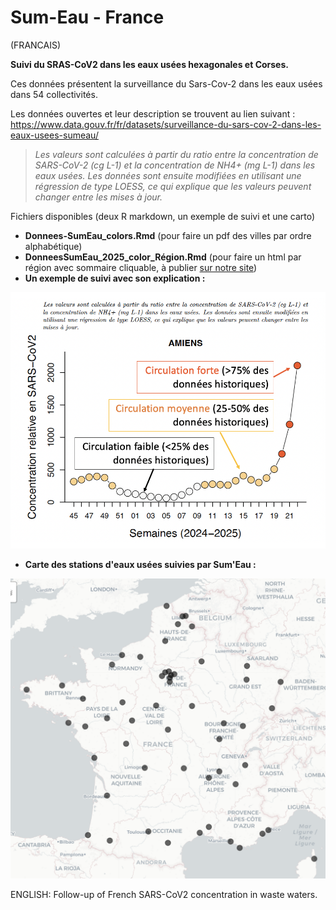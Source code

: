 # Sum-Eau - France
(FRANCAIS)

**Suivi du SRAS-CoV2 dans les eaux usées hexagonales et Corses.**

Ces données présentent la surveillance du Sars-Cov-2 dans les eaux usées dans 54 collectivités.

Les données ouvertes et leur description se trouvent au lien suivant : https://www.data.gouv.fr/fr/datasets/surveillance-du-sars-cov-2-dans-les-eaux-usees-sumeau/

> *Les valeurs sont calculées à partir du ratio entre la concentration de SARS-CoV-2 (cg L-1) et la concentration de NH4+ (mg L-1) dans les eaux usées. Les données sont ensuite modifiées en utilisant une régression de type LOESS, ce qui explique que les valeurs peuvent changer entre les mises à jour.*

Fichiers disponibles (deux R markdown, un exemple de suivi et une carto)
- **Donnees-SumEau_colors.Rmd** (pour faire un pdf des villes par ordre alphabétique)
- **DonneesSumEau_2025_color_Région.Rmd** (pour faire un html par région avec sommaire cliquable, à publier [sur notre site](https://associationarra.wordpress.com/suivi-regional-sumeau/))
- **Un exemple de suivi avec son explication :**

![Suivi Sum'Eau à Amiens](Explication_circulation_SumEau.png)

- **Carte des stations d'eaux usées suivies par Sum'Eau :**

![Carte des stations d'eau usées suivies avec Sum'Eau](mapSumEau.png)


ENGLISH: Follow-up of French SARS-CoV2 concentration in waste waters.
